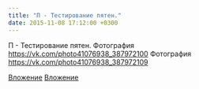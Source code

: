 ```yaml
---
title: "П - Тестирование пятен."
date: 2015-11-08 17:12:00 +0300
---
```


П - Тестирование пятен.
Фотография
https://vk.com/photo41076938_387972100
Фотография
https://vk.com/photo41076938_387972109

[Вложение](https://vk.com/photo41076938_387972100)
[Вложение](https://vk.com/photo41076938_387972109)
